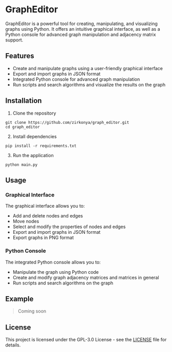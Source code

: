# GraphEditor

GraphEditor is a powerful tool for creating, manipulating, and visualizing graphs using Python. It offers an intuitive graphical interface, as well as a Python console for advanced graph manipulation and adjacency matrix support.

## Features

- Create and manipulate graphs using a user-friendly graphical interface
- Export and import graphs in JSON format
- Integrated Python console for advanced graph manipulation
- Run scripts and search algorithms and visualize the results on the graph

## Installation

1. Clone the repository
```
git clone https://github.com/zirkonya/graph_editor.git
cd graph_editor
```
2. Install dependencies
```
pip install -r requirements.txt
```
3. Run the application
```
python main.py
```

## Usage

### Graphical Interface

The graphical interface allows you to:

- Add and delete nodes and edges
- Move nodes
- Select and modify the properties of nodes and edges
- Export and import graphs in JSON format
- Export graphs in PNG format

### Python Console

The integrated Python console allows you to:

- Manipulate the graph using Python code
- Create and modify graph adjacency matrices and matrices in general
- Run scripts and search algorithms on the graph

## Example

> Coming soon 

## License

This project is licensed under the GPL-3.0 License - see the [LICENSE](LICENSE) file for details.